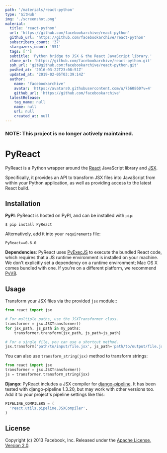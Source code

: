 ```yaml
---
path: '/materials/react-python'
type: 'GitHub'
img: './screenshot.png'
material:
  title: 'react-python'
  url: 'https://github.com/facebookarchive/react-python'
  github_url: 'https://github.com/facebookarchive/react-python'
  subscribers_count: '37'
  stargazers_count: '551'
  tags: ['']
  subtitle: 'Python bridge to JSX & the React JavaScript library.'
  clone_url: 'https://github.com/facebookarchive/react-python.git'
  ssh_url: 'git@github.com:facebookarchive/react-python.git'
  pushed_at: '2016-03-22T23:08:51Z'
  updated_at: '2019-02-05T03:39:14Z'
  author:
    name: 'facebookarchive'
    avatar: 'https://avatars0.githubusercontent.com/u/7560860?v=4'
    github_url: 'https://github.com/facebookarchive'
  latestRelease:
    tag_name: null
    name: null
    url: null
    created_at: null
---
```

### NOTE: This project is no longer actively maintained.

# PyReact

PyReact is a Python wrapper around the [React](http://facebook.github.io/react/) JavaScript library and [JSX](http://facebook.github.io/react/docs/jsx-in-depth.html).

Specifically, it provides an API to transform JSX files into JavaScript from within your Python application, as well as providing access to the latest React build.


## Installation

**PyPI**: PyReact is hosted on PyPI, and can be installed with `pip`:

    $ pip install PyReact

Alternatively, add it into your `requirements` file:

    PyReact==0.6.0


**Dependencies**: PyReact uses [PyExecJS](https://github.com/doloopwhile/PyExecJS) to execute the bundled React code, which requires that a JS runtime environment is installed on your machine. We don't explicitly set a dependency on a runtime environment; Mac OS X comes bundled with one. If you're on a different platform, we recommend [PyV8](https://code.google.com/p/pyv8/).

## Usage

Transform your JSX files via the provided `jsx` module::

```python
from react import jsx

# For multiple paths, use the JSXTransformer class.
transformer = jsx.JSXTransformer()
for jsx_path, js_path in my_paths:
    transformer.transform(jsx_path, js_path=js_path)

# For a single file, you can use a shortcut method.
jsx.transform('path/to/input/file.jsx', js_path='path/to/output/file.js')
```

You can also use ``transform_string(jsx)`` method to transform strings:

```python
from react import jsx
transformer = jsx.JSXTransformer()
js = transformer.transform_string(jsx)
```

**Django**: PyReact includes a JSX compiler for [django-pipeline](https://github.com/cyberdelia/django-pipeline). It has been tested with django-pipeline 1.3.20, but may work with other versions too. Add it to your project's pipeline settings like this:

```python
PIPELINE_COMPILERS = (
  'react.utils.pipeline.JSXCompiler',
)
```


## License

Copyright (c) 2013 Facebook, Inc.
Released under the [Apache License, Version 2.0](LICENSE).
